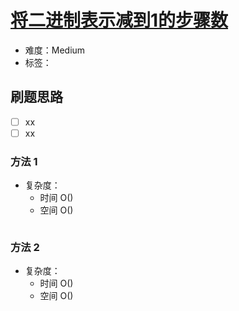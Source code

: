 # [将二进制表示减到1的步骤数](https://leetcode-cn.com/problems/number-of-steps-to-reduce-a-number-in-binary-representation-to-one/)

- 难度：Medium
- 标签：

## 刷题思路

- [ ] xx
- [ ] xx

### 方法 1

- 复杂度：
    - 时间 O()
    - 空间 O()

``` js

```

### 方法 2

- 复杂度：
    - 时间 O()
    - 空间 O()

``` js

```
